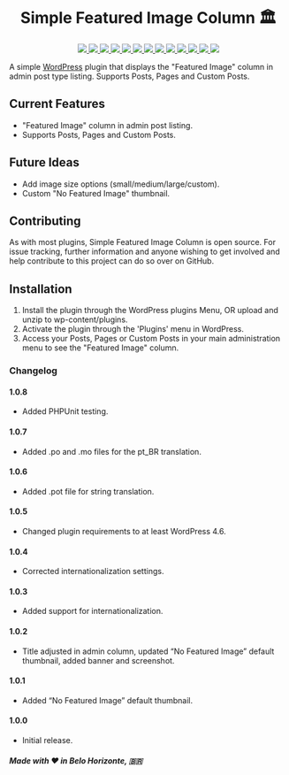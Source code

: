 <h1 align="center">
	Simple Featured Image Column 🏛️
</h1>

<p align="center">
  <a href="https://github.com/dedevillela/Simple-Featured-Image-Column/blob/master/LICENSE">
      <img src="https://img.shields.io/badge/License-GPL2-blue.svg">
  </a>
	<a href="https://scrutinizer-ci.com/g/dedevillela/Simple-Featured-Image-Column/">
      <img src="https://img.shields.io/scrutinizer/g/dedevillela/Simple-Featured-Image-Column.svg">
  </a>
	<a href="https://travis-ci.org/dedevillela/Simple-Featured-Image-Column">
      <img src="https://travis-ci.org/dedevillela/Simple-Featured-Image-Column.svg?branch=master">
  </a>
	<a href="https://scrutinizer-ci.com/code-intelligence">
      <img src="https://scrutinizer-ci.com/g/dedevillela/Simple-Featured-Image-Column/badges/code-intelligence.svg?b=master">
  </a>
	<a href="https://codeclimate.com/github/dedevillela/Simple-Featured-Image-Column">
      <img src="https://codeclimate.com/github/dedevillela/Simple-Featured-Image-Column.png">
  </a>
	<a href="https://www.codacy.com/app/dedevillela/Simple-Featured-Image-Column?utm_source=github.com&amp;utm_medium=referral&amp;utm_content=dedevillela/Simple-Featured-Image-Column&amp;utm_campaign=Badge_Grade">
      <img src="https://api.codacy.com/project/badge/Grade/336dee05806e42258b87ef16514747f8">
  </a>
	<a href="https://wordpress.org/plugins/simple-featured-image-column/">
      <img src="https://img.shields.io/wordpress/v/simple-featured-image-column.svg">
  </a>
	<a href="https://wordpress.org/plugins/simple-featured-image-column/">
      <img src="https://img.shields.io/wordpress/plugin/v/simple-featured-image-column.svg">
  </a>
	<a href="https://wordpress.org/plugins/simple-featured-image-column/advanced/">
      <img src="https://img.shields.io/wordpress/plugin/dt/simple-featured-image-column.svg">
  </a>
	<a href="https://wordpress.org/support/plugin/simple-featured-image-column/reviews/">
      <img src="https://img.shields.io/wordpress/plugin/r/simple-featured-image-column.svg">
  </a>
	<a href="#">
		<img src="https://views.whatilearened.today/views/github/dedevillela/simple-featured-image-column.svg">
	</a>
	<a href="https://saythanks.io/to/dedevillela">
      <img src="https://img.shields.io/badge/SayThanks.io-%E2%98%BC-1EAEDB.svg">
  </a>
  </a>
	<a href="https://profiles.wordpress.org/dedevillela/">
      <img src="https://img.shields.io/badge/%3C%2F%3E%20with%20%E2%99%A5%20by-DedeVillela-cc1414.svg">
  </a>
</p>

A simple [WordPress](https://wordpress.org "Blog Tool, Publishing Platform, and CMS - WordPress") plugin that displays the "Featured Image" column in admin post type listing. Supports Posts, Pages and Custom Posts.

## Current Features
-   "Featured Image" column in admin post listing.
-   Supports Posts, Pages and Custom Posts.

## Future Ideas
-   Add image size options (small/medium/large/custom).
-   Custom "No Featured Image" thumbnail.

## Contributing
As with most plugins, Simple Featured Image Column is open source. For issue tracking, further information and anyone wishing to get involved and help contribute to this project can do so over on GitHub.

## Installation
1.  Install the plugin through the WordPress plugins Menu, OR upload and unzip to wp-content/plugins.
2.  Activate the plugin through the 'Plugins' menu in WordPress.
3.  Access your Posts, Pages or Custom Posts in your main administration menu to see the "Featured Image" column.

### Changelog

#### 1.0.8
-   Added PHPUnit testing.

#### 1.0.7
-   Added .po and .mo files for the pt_BR translation.

#### 1.0.6
-   Added .pot file for string translation.

#### 1.0.5
-   Changed plugin requirements to at least WordPress 4.6.

#### 1.0.4
-   Corrected internationalization settings.

#### 1.0.3
-   Added support for internationalization.

#### 1.0.2
-   Title adjusted in admin column, updated “No Featured Image” default thumbnail, added banner and screenshot.

#### 1.0.1
-   Added “No Featured Image” default thumbnail.

#### 1.0.0
-   Initial release.

##### _Made with ❤️ in Belo Horizonte, 🇧🇷_

